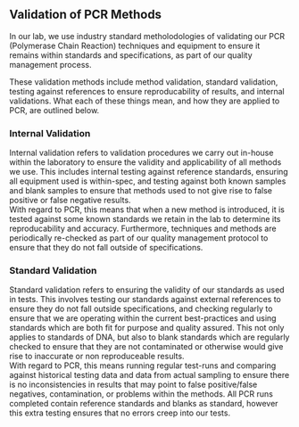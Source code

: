 ## Validation of PCR Methods  
In our lab, we use industry standard metholodologies of validating our PCR (Polymerase Chain Reaction) techniques and equipment to ensure it remains within standards and specifications, as part of our quality management process.

These validation methods include method validation, standard validation, testing against references to ensure reproducability of results, and internal validations. What each of these things mean, and how they are applied to PCR, are outlined below.

### Internal Validation  
Internal validation refers to validation procedures we carry out in-house within the laboratory to ensure the validity and applicability of all methods we use. This includes internal testing against reference standards, ensuring all equipment used is within-spec, and testing against both known samples and blank samples to ensure that methods used to not give rise to false positive or false negative results.  
With regard to PCR, this means that when a new method is introduced, it is tested against some known standards we retain in the lab to determine its reproducability and accuracy. Furthermore, techniques and methods are periodically re-checked as part of our quality management protocol to ensure that they do not fall outside of specifications.

### Standard Validation  
Standard validation refers to ensuring the validity of our standards as used in tests. This involves testing our standards against external references to ensure they do not fall outside specifications, and checking regularly to ensure that we are operating within the current best-practices and using standards which are both fit for purpose and quality assured. This not only applies to standards of DNA, but also to blank standards which are regularly checked to ensure that they are not contaminated or otherwise would give rise to inaccurate or non reproduceable results.   
With regard to PCR, this means running regular test-runs and comparing against historical testing data and data from actual sampling to ensure there is no inconsistencies in results that may point to false positive/false negatives, contamination, or problems within the methods. All PCR runs completed contain reference standards and blanks as standard, however this extra testing ensures that no errors creep into our tests.


